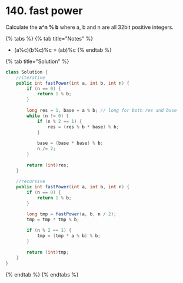 # 140. fast power

Calculate the **a^n % b** where a, b and n are all 32bit positive integers.

{% tabs %}
{% tab title="Notes" %}
* \(a%c\)\(b%c\)%c = \(ab\)%c
{% endtab %}

{% tab title="Solution" %}
```java
class Solution {
    //iterative
    public int fastPower(int a, int b, int n) {
        if (n == 0) {
            return 1 % b;
        }
        
        long res = 1, base = a % b; // long for both res and base
        while (n != 0) {
            if (n % 2 == 1) {
                res = (res % b * base) % b;
            }
            
            base = (base * base) % b;
            n /= 2;
        }
        
        return (int)res;
    }
    
    //recursive
	public int fastPower(int a, int b, int n) {
		if (n == 0) {
			return 1 % b;
		}

		long tmp = fastPower(a, b, n / 2);
		tmp = tmp * tmp % b;
		
		if (n % 2 == 1) {
		    tmp = (tmp * a % b) % b;
		}
		
		return (int)tmp;
	}
}
```
{% endtab %}
{% endtabs %}

